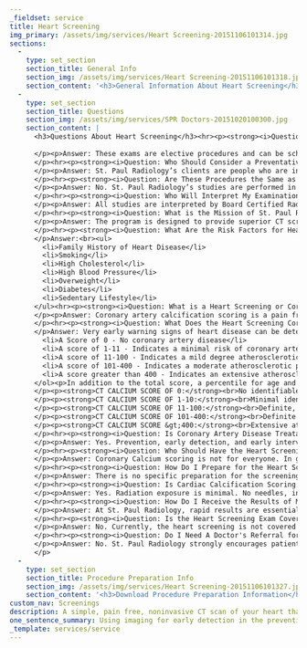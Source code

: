 ```yaml
---
_fieldset: service
title: Heart Screening
img_primary: /assets/img/services/Heart Screening-20151106101314.jpg
sections:
  - 
    type: set_section
    section_title: General Info
    section_img: /assets/img/services/Heart Screening-20151106101318.jpg
    section_content: '<h3>General Information About Heart Screening</h3><p>A simple, pain free, noninvasive CT scan of your heart that requires less than ten minutes and can help determine if you have coronary artery disease. It uses a multi-detector CT scanner that takes 120 images of your coronary arteries using four small EKG electrodes placed on your chest. No injections, needles or catheters are required.</p><p>The amount of calcium, or plaque, detected in your coronary arteries is calculated, and used to establish your cardiac score which provides information about your risk for heart disease or heart attack. Patients should refrain from caffeine four hours prior to their heart scan. The cost is $99.<br></p>'
  - 
    type: set_section
    section_title: Questions
    section_img: /assets/img/services/SPR Doctors-20151020100300.jpg
    section_content: |
      <h3>Questions About Heart Screening</h3><hr><p><strong><i>Question: How Do I Schedule a Heart Screening?</i></strong>
      
      </p><p>Answer: These exams are elective procedures and can be scheduled directly with St. Paul Radiology by calling 651.632.5700. St. Paul Radiology encourages patients to discuss the risks and benefits of these elective procedures with their primary care physician. At your request, a copy of the medical report can be sent to your primary care provider.<br>
      </p><hr><p><strong><i>Question: Who Should Consider a Preventative Screening Evaluation?</i></strong>
      </p><p>Answer: St. Paul Radiology’s clients are people who are interested in their preventative and wellness. They recognize the value of early detection in the prevention and the treatment of disease. They realize that true patient care begins with themselves, the patient.
      </p><hr><p><strong><i>Question: Are These Procedures the Same as the “Body Scan Vans” Seen in Other Parts of the Country?</i></strong>
      </p><p>Answer: No. St. Paul Radiology’s studies are performed in a licensed, state-of-the-art permanent facility. At the conclusion of the study, you will have a face to face consultation with a Board Certified Radiologist who will review your examination and the results with you.
      </p><hr><p><strong><i>Question: Who Will Interpret My Examination?</i></strong>
      </p><p>Answer: All studies are interpreted by Board Certified Radiologists (St. Paul Radiology) with expertise in both body imaging and preventative imaging. St. Paul Radiology takes a multi-disciplinary approach to provide reassurance that appropriate recommendations are made at the conclusion of the exam. These physicians participate in the multi-disciplinary diagnosis and treatment of vascular disease, lung disease, and oncologic disorders. Additionally, with your approval, St. Paul Radiology will provide reports and images to your primary care physician.
      </p><hr><p><strong><i>Question: What is the Mission of St. Paul Radiology’s Preventative Screening Program?</i></strong>
      </p><p>Answer: The program is designed to provide superior CT screening at state-of-the-art imaging centers for the early detection of coronary artery disease, lung cancer and colon cancer, while remaining committed to educating the consumer about the issues of quality, expertise and competence in the newly emerging field of preventative imaging. At the Preventative Screening Program, preventative imaging is performed in a controlled setting with direct physician supervision. Furthermore, the physicians of this practice are all Board Certified in Diagnostic Radiology. They are respected, active members of the Twin Cities medical community and they are on the medical staff of many Twin Cities area hospitals.
      </p><hr><p><strong><i>Question: What Are the Risk Factors for Heart Disease?</i></strong>
      </p>Answer:<br><ul>
      	<li>Family History of Heart Disease</li>
      	<li>Smoking</li>
      	<li>High Cholesterol</li>
      	<li>High Blood Pressure</li>
      	<li>Overweight</li>
      	<li>Diabetes</li>
      	<li>Sedentary Lifestyle</li>
      </ul><hr><p><strong><i>Question: What is a Heart Screening or Coronary Calcification Scoring?</i></strong>
      </p><p>Answer: Coronary artery calcification scoring is a pain free, non-invasive procedure that requires less than ten minutes. The multi-detector CT scanner takes 120 images of your coronary arteries without any injections, needles or catheters. Four EKG electrodes are placed on your chest to obtain images while your heart appears motionless. The amount of calcium or plaque detected in your coronary arteries is then used to establish your cardiac score.
      </p><hr><p><strong><i>Question: What Does the Heart Screening Coronary Calcification Score tell My Physician and Me?</i></strong>
      </p>Answer: Very early warning signs of heart disease can be detected with cardiac scoring. This is the latest tool available to detect plaque in the coronary arteries. There are five categories for calcium scores:<br><ol>
      	<li>A Score of 0 - No coronary artery disease</li>
      	<li>A score of 1-11 - Indicates a minimal risk of coronary artery disease</li>
      	<li>A score of 11-100 - Indicates a mild degree atherosclerotic, plaque burden</li>
      	<li>A score of 101-400 - Indicates a moderate atherosclerotic plaque burden</li>
      	<li>A score greater than 400 - Indicates an extensive atherosclerotic plaque burden</li>
      </ol><p>In addition to the total score, a percentile for age and gender is calculated. If the score &gt;75 percentile for a patient's age/gender, then the physician will advance to recommendations for next higher calcium score range. With this information, you and your physician can formulate the appropriate treatment, which could include diet and life style changes, medications, and/or further testing.
      </p><p><strong>CT CALCIUM SCORE OF 0:</strong><br>No identifiable plaque. The probability of significant Coronary Artery Disease (CAD) is very unlikely, generally &lt; 5%. The implications for Cardiovascular (CV) risk are very low. The recommendations are to discuss general public health guidelines for primary prevention of heart diseases.
      </p><p><strong>CT CALCIUM SCORE OF 1-10:</strong><br>Minimal identifiable plaque burden. The probability of significant CAD is very low, &lt; 10%. The implications for CV risk are low. The recommendations are to discuss general public health guidelines for primary prevention of heart diseases.
      </p><p><strong>CT CALCIUM SCORE OF 11-100:</strong><br>Definite, at least mild atherosclerotic plaque burden. The probability of significant CAD-mild or minimal coronary stenosis likely. The implications for CV risk are low to moderate. The recommendations are to counsel about risk factor modification, strict adherence with National primary prevention guidelines for high cholesterol. Consult your physician.
      </p><p><strong>CT CALCIUM SCORE OF 101-400:</strong><br>Definite at least moderate atherosclerotic plaque burden. The probability of significant CAD-non-obstructive CAD highly likely, although obstructive disease possible. The implications for CV risk are moderate to high. The recommendations are to institute aggressive risk factor modification and secondary prevention guidelines for high cholesterol. Consult your physician.
      </p><p><strong>CT CALCIUM SCORE &gt;400:</strong><br>Extensive atherosclerotic plaque burden. The probability of significant CAD-high likelihood (&gt;=90%) of at least 1 significant coronary stenosis. The implications for CV risk are high. The recommendations are to institute very aggressive risk factor modifications. Consult your physician.
      </p><hr><p><strong><i>Question: Is Coronary Artery Disease Treatable?</i></strong>
      </p><p>Answer: Yes. Prevention, early detection, and early intervention are critical and can save many lives. Coronary artery atherosclerosis can be slowed, stabilized, and in some cases reversed through aggressive life-style modification and also through medical therapies under the supervision of a physician.
      </p><hr><p><strong><i>Question: Who Should Have the Heart Screening?</i></strong>
      </p><p>Answer: Coronary Calcium scoring is not for everyone. In general, it is most appropriate for men and women, age 40-70, who have one additional risk factor. It is not for people with already known coronary heart disease, arrhythmia's, or previous heart surgery. The screening could be the first step in preventing a major fatal cardiac event. The American Heart Association now recommends the heart screening as one of the first tests for atypical chest pain. Learn More.
      </p><hr><p><strong><i>Question: How Do I Prepare for the Heart Screening Examination?</i></strong>
      </p><p>Answer: There is no specific preparation for the screening. You may eat or drink, however caffeinated products may make your heart beat too fast. Avoid shirts with metal straps or buttons. Women should avoid wearing a bra with under-wire or metal closures. The test and facility have been specifically designed with your comfort in mind. At St. Paul Radiology, a private changing area and private gowns will be available.
      </p><hr><p><strong><i>Question: Is Cardiac Calcification Scoring Safe?</i></strong>
      </p><p>Answer: Yes. Radiation exposure is minimal. No needles, injections, or sedations are used.
      </p><hr><p><strong><i>Question: How Do I Receive the Results of My Heart Screening Examination?</i></strong>
      </p><p>Answer: At St. Paul Radiology, rapid results are essential, not only for your peace of mind, but also to begin the effective implementation of our recommendations. After completion of the test, a Board Certified Radiologist will analyze the images and calcification scores. Then, you will have a one-on-one consultation with the radiologist who interpreted your exam. At the conclusion of the consultation, you will be provided with a typed report and folder containing recommendations and pertinent images from your study. A letter will also be sent to the physician of your choice, if you so choose. St. Paul Radiology strongly encourages patients also review these results with their primary care physician to formulate a complete preventative plan.
      </p><hr><p><strong><i>Question: Is the Heart Screening Exam Covered By Insurance?</i></strong>
      </p><p>Answer: No. Currently, the heart screening is not covered by insurance. Direct payment is accepted at the time of the exam. Cash, check, and credit cards are accepted for payment. Many clients utilize their health care flexible medical spending accounts or medical savings plans to pay for their evaluation. Any additional tests needed are covered by insurance and must be ordered by your physician.
      </p><hr><p><strong><i>Question: Do I Need A Doctor's Referral for the Heart Screening?</i></strong>
      </p><p>Answer: No. St. Paul Radiology strongly encourages patients review these results with their primary care physician to formulate a complete preventative plan.
      </p>
  - 
    type: set_section
    section_title: Procedure Preparation Info
    section_img: /assets/img/services/Heart Screening-20151106101327.jpg
    section_content: '<h3>Download Procedure Preparation Information</h3><ul><li><a href="http://spr.lionsmouth.digital/assets/files/Procedure%20Info%20-%20Heart%20Screening.pdf" target="_blank"></a><a href="/assets/files/Procedure Prep Info - Heart Screening-20161007145349.pdf" target="_blank">Heart Screening Procedure Preparation</a></li></ul>'
custom_nav: Screenings
description: A simple, pain free, noninvasive CT scan of your heart that requires less than ten minutes and can help determine if you have coronary artery disease.
one_sentence_summary: Using imaging for early detection in the prevention and treatment of heart disease.
_template: services/service
---
```








